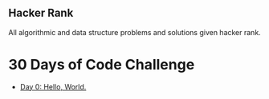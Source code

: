 ## Hacker Rank

All algorithmic and data structure problems and solutions given hacker rank.

# 30 Days of Code Challenge
* [Day 0: Hello, World.](http://www.dropwizard.io/1.0.2/docs/)
